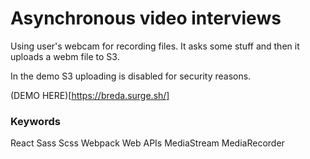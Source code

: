 # Asynchronous video interviews

Using user's webcam for recording files. It asks some stuff and then it uploads a webm file to S3.

In the demo S3 uploading is disabled for security reasons.

(DEMO HERE)[https://breda.surge.sh/]


### Keywords

React Sass Scss Webpack Web APIs MediaStream MediaRecorder 
